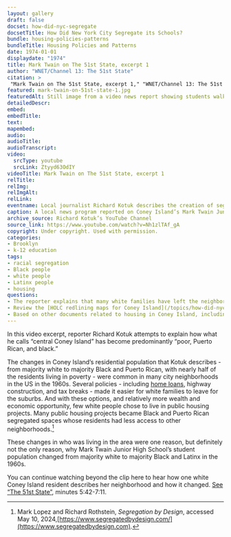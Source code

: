 ```yaml
--- 
layout: gallery
draft: false
docset: how-did-nyc-segregate
docsetTitle: How Did New York City Segregate its Schools?
bundle: housing-policies-patterns
bundleTitle: Housing Policies and Patterns
date: 1974-01-01
displaydate: "1974"
title: Mark Twain on The 51st State, excerpt 1
author: "WNET/Channel 13: The 51st State"
citation: >
 "Mark Twain on The 51st State, excerpt 1," "WNET/Channel 13: The 51st State", in New York City Civil Rights History Project, Accessed: [Month Day, Year], https://nyccivilrightshistory.org/gallery/mark-twain-on-51st-state-1.
featured: mark-twain-on-51st-state-1.jpg
featuredAlt: Still image from a video news report showing students walking around the front entrance of Mark Twain Junior High School
detailedDescr: 
embed: 
embedTitle: 
text: 
mapembed: 
audio: 
audioTitle: 
audioTranscript: 
video: 
  srcType: youtube
  srcLink: Ztyyd63OdIY
videoTitle: Mark Twain on The 51st State, excerpt 1
relTitle: 
relImg: 
relImgAlt: 
relLink: 
eventname: Local journalist Richard Kotuk describes the creation of segregated white and Black neighborhoods in Coney Island. 
caption: A local news program reported on Coney Island’s Mark Twain Junior High School in 1974. The program provides a brief history of the creation of segregated white and Black neighborhoods in the area. 
archive_source: Richard Kotuk’s YouTube Channel
source_link: https://www.youtube.com/watch?v=Nh1zlTAf_gA
copyright: Under copyright. Used with permission.
categories: 
- Brooklyn
- k-12 education
tags: 
- racial segregation
- Black people
- white people
- Latinx people
- housing
questions: 
- The reporter explains that many white families have left the neighborhood because they “no longer want to live in the area.” What government policies helped white families to move to new apartments within the city or to the suburbs? 
- Review the [HOLC redlining maps for Coney Island](/topics/how-did-nyc-segregate/housing-policies-patterns/holc-map). In your opinion, how are the decisions about where to build public housing connected to this map and the area description?
- Based on other documents related to housing in Coney Island, including the [HOLC redlining maps for Coney Island](/topics/how-did-nyc-segregate/housing-policies-patterns/holc-map) and the [FHA’s Underwriting Manual](/topics/how-did-nyc-segregate/housing-policies-patterns/underwriting-manual), does the reporter offer a clear explanation or how and why Coney Island’s population changed in this time? How would you edit or improve his explanation?
--- 
```


In this video excerpt, reporter Richard Kotuk attempts to explain how what he calls “central Coney Island” has become predominantly “poor, Puerto Rican, and black.”

The changes in Coney Island’s residential population that Kotuk describes - from majority white to majority Black and Puerto Rican, with nearly half of the residents living in poverty - were common in many city neighborhoods in the US in the 1960s. Several policies - including [home loans](/gallery/underwriting-manual), highway construction, and tax breaks - made it easier for white families to leave for the suburbs. And with these options, and relatively more wealth and economic opportunity, few white people chose to live in public housing projects. Many public housing projects became Black and Puerto Rican segregated spaces whose residents had less access to other neighborhoods.[^1]

These changes in who was living in the area were one reason, but definitely not the only reason, why Mark Twain Junior High School’s student population changed from majority white to majority Black and Latinx in the 1960s.

You can continue watching beyond the clip here to hear how one white Coney Island resident describes her neighborhood and how it changed. [See “The 51st State”](https://youtu.be/Nh1zlTAf_gA?si=BxwGsDryIJsFyxUQ&t=342), minutes 5:42-7:11.

[^1]:Mark Lopez and Richard Rothstein, *Segregation by Design*, accessed May 10, 2024,[https://www.segregatedbydesign.com/](https://www.segregatedbydesign.com).
